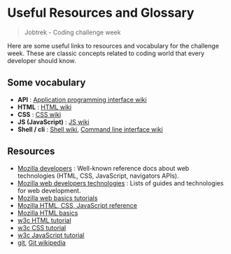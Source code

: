 # Useful Resources and Glossary
> Jobtrek - Coding challenge week

Here are some useful links to resources and vocabulary for the challenge week. These are classic concepts related to coding world that every developer should know.

## Some vocabulary

- **API** : [Application programming interface wiki](https://en.wikipedia.org/wiki/API)
- **HTML** : [HTML wiki](https://en.wikipedia.org/wiki/HTML)
- **CSS** : [CSS wiki](https://en.wikipedia.org/wiki/CSS)
- **JS (JavaScript)** : [JS wiki](https://en.wikipedia.org/wiki/JavaScript)
- **Shell / cli** : [Shell wiki](https://en.wikipedia.org/wiki/Shell_%28computing%29), [Command line interface wiki](https://en.wikipedia.org/wiki/Command-line_interface)

## Resources

- [Mozilla developers](https://developer.mozilla.org/en-US/) : Well-known reference docs about web technologies (HTML, CSS, JavaScript, navigators APIs).
- [Mozilla web developers technologies](https://developer.mozilla.org/en-US/docs/web) : Lists of guides and technologies for web development.
- [Mozilla web basics tutorials](https://developer.mozilla.org/en-US/docs/Web/Tutorials)
- [Mozilla HTML, CSS, JavaScript reference](https://developer.mozilla.org/en-US/docs/Web/Reference)
- [Mozilla HTML basics](https://developer.mozilla.org/en-US/docs/Learn/Getting_started_with_the_web/HTML_basics)
- [w3c HTML tutorial](https://www.w3schools.com/html/)
- [w3c CSS tutorial](https://www.w3schools.com/css/default.asp)
- [w3c JavaScript tutorial](https://www.w3schools.com/js/default.asp)
- [git](https://git-scm.com/), [Git wikipedia](https://en.wikipedia.org/wiki/Git)
